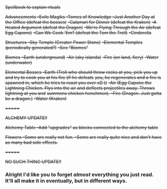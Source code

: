 ~~Spellbook to explain rituals~~

~~Advancements -Evile Magiks -Tomes of Knowledge -Just Another Day at the Office (defeat the bosses)~~
~~-Calamari for Dinner (defeat the Kraken)~~
~~-A Heated Argument (defeat the Dragon)~~
~~-We're Flying Through the Air (defeat Egg Capone)~~
~~-Can We Cook 'Em? (defeat the Tom the Troll)~~
~~-Cinderella~~

~~Structures -Sky Temple (Greater Power Stone)~~
~~-Elemental Temples (periodically generated?)~~
~~-See "Biomes"~~

~~Biomes -Earth (underground)~~
~~-Air (sky islands)~~
~~-Fire (on land, fiery)~~
~~-Water (underwater)~~

~~Elemental Bosses -Earth (Troll who should throw rocks at you, pick you up and try to cook you at his fire (if he defeats~~
~~you, he regenerates and a fire is spawned in, which he tries to roast you over xD ))~~
~~-Air (Egg Capone the Lightning Chicken. Flys into the air and deflects projectiles away. Throws lightning at you and~~
~~summons chicken henchmen). -Fire (Dragon. Just gotta be a dragon.)~~
~~-Water (Kraken)~~

~~=====~~

~~ALCHEMY UPDATE!!~~

~~Alchemy Table -Add "upgrades" as blocks connected to the alchemy table~~

~~Flowers -Some are really not fun. -Some are really quite nice and don't have as many bad side effects.~~

~~=====~~

~~NO SUCH THING UPDATE!!~~

### Alright I'd like you to forget _almost_ everything you just read. It'll all make it in eventually, but in different ways. 